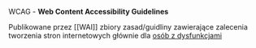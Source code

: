WCAG - **Web Content Accessibility Guidelines**

Publikowane przez [[WAI]] zbiory zasad/guidliny zawierające zalecenia tworzenia stron internetowych głównie dla [osób z dysfunkcjami](osoba%20dysfunkcyjna)
